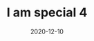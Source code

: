 --- 
title: I am special 4
date: '2020-12-10'
thumb_image: images/mar-5yo/5yo-mar-special4.jpg
thumb_image_alt: I am special 4
image: images/mar-5yo/5yo-mar-special4.jpg
image_alt: I am special 4
template: project  
---	